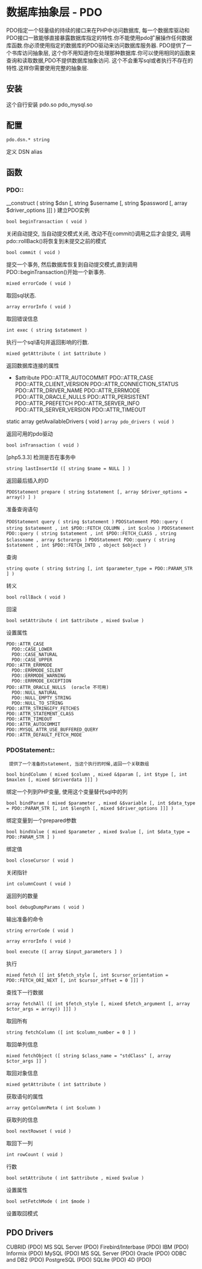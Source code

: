 # 数据库抽象层 - PDO



PDO指定一个轻量级的持续的接口来在PHP中访问数据库, 每一个数据库驱动和PDO接口一致能够直接暴露数据库指定的特性.你不能使用pdo扩展操作任何数据库函数.你必须使用指定的数据库的PDO驱动来访问数据库服务器.
PDO提供了一个书库访问抽象层, 这个你不用知道你在处理那种数据库.你可以使用相同的函数来查询和读取数据,PDO不提供数据库抽象访问. 这个不会重写sql或者执行不存在的特性.这样你需要使用完整的抽象层.

## 安装

这个自行安装
pdo.so
pdo_mysql.so

## 配置

`pdo.dsn.* string `

定义 DSN alias



## 函数

### PDO::

__construct ( string $dsn [, string $username [, string $password [, array $driver_options ]]] )
     建立PDO实例

`bool beginTransaction ( void )`

关闭自动提交, 当自动提交模式关闭, 改动不在commit()调用之后才会提交, 调用 pdo::rollBack()将恢复到未提交之前的模式

`bool commit ( void )`

提交一个事务, 然后数据库恢复到自动提交模式,直到调用PDO::beginTransaction()开始一个新事务.

`mixed errorCode ( void )`

取回sql状态. 

`array errorInfo ( void )`

取回错误信息

`int exec ( string $statement )`

执行一个sql语句并返回影响的行数.

`mixed getAttribute ( int $attribute )`

返回数据库连接的属性
- $attribute
    PDO::ATTR_AUTOCOMMIT
    PDO::ATTR_CASE
    PDO::ATTR_CLIENT_VERSION
    PDO::ATTR_CONNECTION_STATUS
    PDO::ATTR_DRIVER_NAME
    PDO::ATTR_ERRMODE
    PDO::ATTR_ORACLE_NULLS
    PDO::ATTR_PERSISTENT
    PDO::ATTR_PREFETCH
    PDO::ATTR_SERVER_INFO
    PDO::ATTR_SERVER_VERSION
    PDO::ATTR_TIMEOUT


static array getAvailableDrivers ( void )
`array pdo_drivers ( void )`

返回可用的pdo驱动

`bool inTransaction ( void )`

[php5.3.3] 检测是否在事务中

`string lastInsertId ([ string $name = NULL ] )`

返回最后插入的ID
 
`PDOStatement prepare ( string $statement [, array $driver_options = array() ] )`

准备查询语句

`PDOStatement query ( string $statement )`
`PDOStatement PDO::query ( string $statement , int $PDO::FETCH_COLUMN , int $colno )`
`PDOStatement PDO::query ( string $statement , int $PDO::FETCH_CLASS , string $classname , array $ctorargs )`
`PDOStatement PDO::query ( string $statement , int $PDO::FETCH_INTO , object $object )`

查询


`string quote ( string $string [, int $parameter_type = PDO::PARAM_STR ] )`

转义

`bool rollBack ( void )`

回滚 

`bool setAttribute ( int $attribute , mixed $value )`

设置属性
```
PDO::ATTR_CASE
  PDO::CASE_LOWER
  PDO::CASE_NATURAL
  PDO::CASE_UPPER
PDO::ATTR_ERRMODE
  PDO::ERRMODE_SILENT
  PDO::ERRMODE_WARNING
  PDO::ERRMODE_EXCEPTION
PDO::ATTR_ORACLE_NULLS  (oracle 不可用)
  PDO::NULL_NATURAL
  PDO::NULL_EMPTY_STRING
  PDO::NULL_TO_STRING
PDO::ATTR_STRINGIFY_FETCHES
PDO::ATTR_STATEMENT_CLASS
PDO::ATTR_TIMEOUT
PDO::ATTR_AUTOCOMMIT
PDO::MYSQL_ATTR_USE_BUFFERED_QUERY
PDO::ATTR_DEFAULT_FETCH_MODE
```

### PDOStatement::
     提供了一个准备的statement, 当这个执行的时候,返回一个关联数组

`bool bindColumn ( mixed $column , mixed &$param [, int $type [, int $maxlen [, mixed $driverdata ]]] )`

绑定一个列到PHP变量, 使用这个变量替代sql中的列
 
`bool bindParam ( mixed $parameter , mixed &$variable [, int $data_type = PDO::PARAM_STR [, int $length [, mixed $driver_options ]]] )`

绑定变量到一个prepared参数
 
`bool bindValue ( mixed $parameter , mixed $value [, int $data_type = PDO::PARAM_STR ] )`

绑定值
 
`bool closeCursor ( void )`

关闭指针
 
`int columnCount ( void )`

返回列的数量
 
`bool debugDumpParams ( void )`

输出准备的命令
 
`string errorCode ( void )`

`array errorInfo ( void )`

`bool execute ([ array $input_parameters ] )`

执行
 
`mixed fetch ([ int $fetch_style [, int $cursor_orientation = PDO::FETCH_ORI_NEXT [, int $cursor_offset = 0 ]]] )`

查找下一行数据
 
`array fetchAll ([ int $fetch_style [, mixed $fetch_argument [, array $ctor_args = array() ]]] )`

取回所有
 
`string fetchColumn ([ int $column_number = 0 ] )`

取回单列信息
 
`mixed fetchObject ([ string $class_name = "stdClass" [, array $ctor_args ]] )`

取回对象信息
 
`mixed getAttribute ( int $attribute )`

获取语句的属性
 
`array getColumnMeta ( int $column )`

获取列的信息
 
`bool nextRowset ( void )`

取回下一列
 
`int rowCount ( void )`

行数
 
`bool setAttribute ( int $attribute , mixed $value )`

设置属性
 
`bool setFetchMode ( int $mode )`

设置取回模式

## PDO Drivers

CUBRID (PDO)
MS SQL Server (PDO)
Firebird/Interbase (PDO)
IBM (PDO)
Informix (PDO)
MySQL (PDO)
MS SQL Server (PDO)
Oracle (PDO)
ODBC and DB2 (PDO)
PostgreSQL (PDO)
SQLite (PDO)
4D (PDO)























